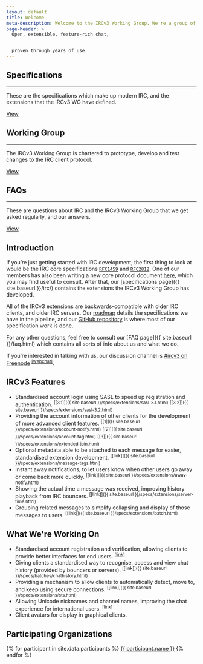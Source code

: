 ```yaml
---
layout: default
title: Welcome
meta-description: Welcome to the IRCv3 Working Group. We're a group of IRC client and server software authors working to improve the IRC protocol.
page-header: >
  Open, extensible, feature-rich chat,


  proven through years of use.
---
```

<div class="row frontpage pure-g">
  <div class="pure-u-1-3">
    <h2>Specifications</h2>
    <hr>
    <p>
      These are the specifications which make up modern IRC, and the extensions that the IRCv3 WG have defined.
    </p>
    <a class="button" href="{{ site.baseurl }}/irc/">
      View
    </a>
  </div>
  <div class="pure-u-1-3">
    <h2>Working Group</h2>
    <hr>
    <p>
      The IRCv3 Working Group is chartered to prototype, develop and test changes to the IRC client protocol.
    </p>
    <a class="button" href="{{ site.baseurl }}/wg.html">
      View
    </a>
  </div>
  <div class="pure-u-1-3">
    <h2>FAQs</h2>
    <hr>
    <p>
      These are questions about IRC and the IRCv3 Working Group that we get asked regularly, and our answers.
    </p>
    <a class="button" href="{{ site.baseurl }}/faq.html">
      View
    </a>
  </div>
</div>


## Introduction

If you’re just getting started with IRC development, the first thing to look at would be the IRC core specifications [`RFC1459`](https://tools.ietf.org/html/rfc1459) and [`RFC2812`](https://tools.ietf.org/html/rfc2812). One of our members has also been writing a new core protocol document [here](https://modern.ircdocs.horse), which you may find useful to consult. After that, our [specifications page]({{ site.baseurl }}/irc/) contains the extensions the IRCv3 Working Group has developed.

All of the IRCv3 extensions are backwards-compatible with older IRC clients, and older IRC servers. Our [roadmap](https://github.com/ircv3/ircv3-specifications/milestone/4) details the specifications we have in the pipeline, and our [GitHub repository](https://github.com/ircv3/ircv3-specifications) is where most of our specification work is done.

For any other questions, feel free to consult our [FAQ page]({{ site.baseurl }}/faq.html) which contains all sorts of info about us and what we do.

If you’re interested in talking with us, our discussion channel is [#ircv3 on Freenode](ircs://irc.freenode.net:6697/#ircv3) <sup>[[webchat]](https://kiwiirc.com/client/irc.freenode.net:+6697/#ircv3)</sup>.


## IRCv3 Features

- Standardised account login using SASL to speed up registration and authentication. <sup>[[3.1]]({{ site.baseurl }}/specs/extensions/sasl-3.1.html)</sup> <sup>[[3.2]]({{ site.baseurl }}/specs/extensions/sasl-3.2.html)</sup>
- Providing the account information of other clients for the development of more advanced client features. <sup>[[1]]({{ site.baseurl }}/specs/extensions/account-notify.html)</sup> <sup>[[2]]({{ site.baseurl }}/specs/extensions/account-tag.html)</sup> <sup>[[3]]({{ site.baseurl }}/specs/extensions/extended-join.html)</sup>
- Optional metadata able to be attached to each message for easier, standardised extension development. <sup>[[link]]({{ site.baseurl }}/specs/extensions/message-tags.html)</sup>
- Instant away notifications, to let users know when other users go away or come back more quickly. <sup>[[link]]({{ site.baseurl }}/specs/extensions/away-notify.html)</sup>
- Showing the actual time a message was received, improving history playback from IRC bouncers. <sup>[[link]]({{ site.baseurl }}/specs/extensions/server-time.html)</sup>
- Grouping related messages to simplify collapsing and display of those messages to users. <sup>[[link]]({{ site.baseurl }}/specs/extensions/batch.html)</sup>


## What We're Working On

- Standardised account registration and verification, allowing clients to provide better interfaces for end users. <sup>[[link]](https://github.com/ircv3/ircv3-specifications/pull/435)</sup>
- Giving clients a standardised way to recognise, access and view chat history (provided by bouncers or servers). <sup>[[link]]({{ site.baseurl }}/specs/batches/chathistory.html)</sup>
- Providing a mechanism to allow clients to automatically detect, move to, and keep using secure connections. <sup>[[link]]({{ site.baseurl }}/specs/extensions/sts.html)</sup>
- Allowing Unicode nicknames and channel names, improving the chat experience for international users. <sup>[[link]](https://github.com/ircv3/ircv3-specifications/pull/272)</sup>
- Client avatars for display in graphical clients.


## Participating Organizations

<div class="flexy-list">
  {% for participant in site.data.participants %}
  <a class="participant" href="{{ participant.url }}">{{ participant.name }}</a>
  {% endfor %}
</div>
